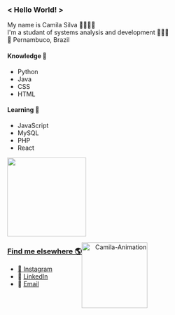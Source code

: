 ### < Hello World! >
My name is Camila Silva 👩🏽🇧🇷 <br>
I'm a studant of systems analysis and development 👩🏽‍💻 <br>
📍 Pernambuco, Brazil <br>
  
####  Knowledge 🧠
- Python
- Java
- CSS
- HTML
####  Learning 🚀
- JavaScript
- MySQL  
- PHP
- React

<div>
  <a href="https://github.com/camilams27">
  <img height="180em" src="https://github-readme-stats.vercel.app/api/top-langs/?username=camilams27&layout=compact&langs_count=7&theme=chartreuse-dark"/>
</div>

<div style="float: left; display:inline-block">
  
  ### Find me elsewhere 🌎
  
  - 📸 [Instagram](https://www.instagram.com/camii.las/) 
  - 💼 [LinkedIn](https://www.linkedin.com/in/camila-silva-8968aa1b3/)
  - 📧 [Email](mailto:camilamariasilva.2021@gmail.com) 
  
</div>


 <a href="https://github.com/camilams27" target="_blank" align="right"><img alt="Camila-Animation" src="https://camilams27.github.io/imagem/heyy.gif" widht="150" height="150"></a>


  
  
